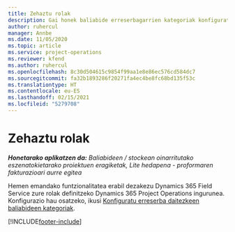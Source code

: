 ```yaml
---
title: Zehaztu rolak
description: Gai honek baliabide erreserbagarrien kategoriak konfiguratzeari buruzko informazioa lortzeko esteka ematen du.
author: ruhercul
manager: Annbe
ms.date: 11/05/2020
ms.topic: article
ms.service: project-operations
ms.reviewer: kfend
ms.author: ruhercul
ms.openlocfilehash: 8c30d504615c9854f99aa1e8e86ec576cd584dc7
ms.sourcegitcommit: fa32b1893286f20271fa4ec4be8fc68bd135f53c
ms.translationtype: HT
ms.contentlocale: eu-ES
ms.lasthandoff: 02/15/2021
ms.locfileid: "5279708"
---
```

# <a name="define-roles"></a>Zehaztu rolak

_**Honetarako aplikatzen da:** Baliabideen / stockean oinarritutako eszenatokietarako proiektuen eragiketak, Lite hedapena - proformaren fakturazioari aurre egitea_

Hemen emandako funtzionalitatea erabil dezakezu Dynamics 365 Field Service zure rolak definitzeko Dynamics 365 Project Operations ingurunea. Konfigurazio hau osatzeko, ikusi [Konfiguratu erreserba daitezkeen baliabideen kategoriak](https://docs.microsoft.com/dynamics365/field-service/set-up-bookable-resource-categories).


[!INCLUDE[footer-include](../includes/footer-banner.md)]